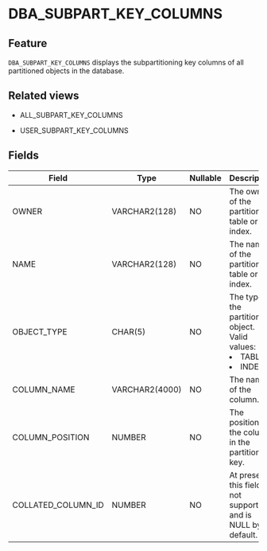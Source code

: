 # DBA_SUBPART_KEY_COLUMNS

## Feature

`DBA_SUBPART_KEY_COLUMNS` displays the subpartitioning key columns of all partitioned objects in the database.

## Related views

* ALL_SUBPART_KEY_COLUMNS

* USER_SUBPART_KEY_COLUMNS

## Fields

| **Field**          | **Type**       | **Nullable** | **Description**                                                           |
|--------------------|----------------|--------------|---------------------------------------------------------------------------|
| OWNER              | VARCHAR2(128)  | NO           | The owner of the partitioned table or index.                              |
| NAME               | VARCHAR2(128)  | NO           | The name of the partitioned table or index.                               |
| OBJECT_TYPE        | CHAR(5)        | NO           | The type of the partitioned object. Valid values: <li> TABLE   <li> INDEX |
| COLUMN_NAME        | VARCHAR2(4000) | NO           | The name of the column.                                                   |
| COLUMN_POSITION    | NUMBER         | NO           | The position of the column in the partitioning key.                       |
| COLLATED_COLUMN_ID | NUMBER         | NO           | At present, this field is not supported and is NULL by default.           |

